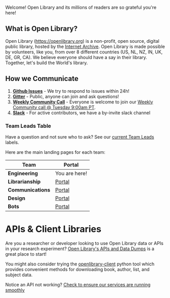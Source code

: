 Welcome! Open Library and its millions of readers are so grateful you're here!

## What is Open Library?

Open Library (https://openlibrary.org) is a non-profit, open source, digital public library, hosted by the [Internet Archive](https://archive.org). Open Library is made possible by volunteers, like you, from over 8 different countries (US, NL, NZ, IN, UK, DE, GR, CA). We believe everyone should have a say in their library. Together, let's build the World's library.

## How we Communicate

1. **[Github Issues](https://github.com/internetarchive/openlibrary/issues)** - We try to respond to issues within 24h!
2. **[Gitter](https://gitter.im/theopenlibrary/Lobby)** - Public, anyone can join and ask questions!
3. **[Weekly Community Call](https://github.com/internetarchive/openlibrary/wiki/Open-Library-Community-Call-Minutes)** - Everyone is welcome to join our [Weekly Community call @ Tuesday 9:00am PT](https://zoom.us/j/369477551).
4. **[Slack](https://github.com/internetarchive/openlibrary/issues/686)** - For active contributors, we have a by-invite slack channel

### Team Leads Table

Have a question and not sure who to ask? See our [current Team Leads](https://github.com/internetarchive/openlibrary/labels?q=Lead%3A) labels.

Here are the main landing pages for each team:

| Team | Portal |
|---|---|
| **Engineering** | You are here! |
| **Librarianship** | [Portal](https://openlibrary.org/librarians) |
| **Communications** | [Portal](https://docs.google.com/document/d/14FS1A0fbgwRWHTl7_AbVixZiUVc2ctN1wUgW6Mwt5jw/edit#) |
| **Design** | [Portal](https://docs.google.com/document/d/1Ss9jcdx1EYRhyatAPhmwe9VU8TQZzC-plbFuunvXNKQ/edit#) |
| **Bots** | [Portal](https://openlibrary.org/dev/docs/bots) |

# APIs & Client Libraries

Are you a researcher or developer looking to use Open Library data or APIs in your research experiment?
[Open Library's APIs and Data Dumps](https://openlibrary.org/developers/api) is a great place to start!

You might also consider trying the [openlibrary-client](https://github.com/internetarchive/openlibrary-client) python tool which provides convenient methods for downloading book, author, list, and subject data.

Notice an API not working? [Check to ensure our services are running smoothly](https://status.archivelab.org)